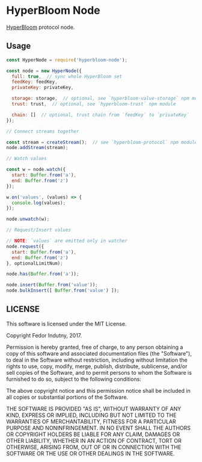 # HyperBloom Node

[HyperBloom][0] protocol node.

## Usage

```js
const HyperNode = require('hyperbloom-node');

const node = new HyperNode({
  full: true,  // sync whole HyperBloom set
  feedKey: feedKey,
  privateKey: privateKey,

  storage: storage,  // optional, see `hyperbloom-value-storage` npm module
  trust: trust,  // optional, see `hyperbloom-trust` npm module

  chain: []  // optional, trust chain from `feedKey` to `privateKey`
});

// Connect streams together

const stream = createStream();  // see `hyperbloom-protocol` npm module
node.addStream(stream);

// Watch values

const w = node.watch({
  start: Buffer.from('a'),
  end: Buffer.from('z')
});

w.on('values', (values) => {
  console.log(values);
});

node.unwatch(w);

// Request/Insert values

// NOTE: `values` are emitted only in watcher
node.request({
  start: Buffer.from('a'),
  end: Buffer.from('z')
}, optionalLimitNum);

node.has(Buffer.from('a'));

node.insert(Buffer.from('value'));
node.bulkInsert([ Buffer.from('value') ]);
```

## LICENSE

This software is licensed under the MIT License.

Copyright Fedor Indutny, 2017.

Permission is hereby granted, free of charge, to any person obtaining a
copy of this software and associated documentation files (the
"Software"), to deal in the Software without restriction, including
without limitation the rights to use, copy, modify, merge, publish,
distribute, sublicense, and/or sell copies of the Software, and to permit
persons to whom the Software is furnished to do so, subject to the
following conditions:

The above copyright notice and this permission notice shall be included
in all copies or substantial portions of the Software.

THE SOFTWARE IS PROVIDED "AS IS", WITHOUT WARRANTY OF ANY KIND, EXPRESS
OR IMPLIED, INCLUDING BUT NOT LIMITED TO THE WARRANTIES OF
MERCHANTABILITY, FITNESS FOR A PARTICULAR PURPOSE AND NONINFRINGEMENT. IN
NO EVENT SHALL THE AUTHORS OR COPYRIGHT HOLDERS BE LIABLE FOR ANY CLAIM,
DAMAGES OR OTHER LIABILITY, WHETHER IN AN ACTION OF CONTRACT, TORT OR
OTHERWISE, ARISING FROM, OUT OF OR IN CONNECTION WITH THE SOFTWARE OR THE
USE OR OTHER DEALINGS IN THE SOFTWARE.

[0]: https://github.com/hyperbloom/hyperbloom

